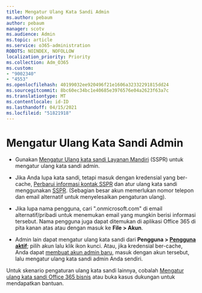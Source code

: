 ```yaml
---
title: Mengatur Ulang Kata Sandi Admin
ms.author: pebaum
author: pebaum
manager: scotv
ms.audience: Admin
ms.topic: article
ms.service: o365-administration
ROBOTS: NOINDEX, NOFOLLOW
localization_priority: Priority
ms.collection: Adm_O365
ms.custom:
- "9002340"
- "4553"
ms.openlocfilehash: 40199032ee920496f21e1606a32332291815dd24
ms.sourcegitcommit: 8bc60ec34bc1e40685e3976576e04a2623f63a7c
ms.translationtype: MT
ms.contentlocale: id-ID
ms.lasthandoff: 04/15/2021
ms.locfileid: "51821918"
---
```

# <a name="admin-password-reset"></a>Mengatur Ulang Kata Sandi Admin

- Gunakan [Mengatur Ulang kata sandi Layanan Mandiri](https://passwordreset.microsoftonline.com/) (SSPR) untuk mengatur ulang kata sandi admin.

- Jika Anda lupa kata sandi, tetapi masuk dengan kredensial yang ber-cache, [Perbarui informasi kontak SSPR](https://go.microsoft.com/fwlink/?linkid=849451) dan atur ulang kata sandi menggunakan [SSPR](https://passwordreset.microsoftonline.com/).  (Sebagian besar akun memerlukan nomor telepon dan email alternatif untuk menyelesaikan pengaturan ulang).

- Jika lupa nama pengguna, cari ".onmicrosoft.com" di email alternatif/pribadi untuk menemukan email yang mungkin berisi informasi tersebut.  Nama pengguna juga dapat ditemukan di aplikasi Office 365 di pita kanan atas atau dengan masuk ke **File > Akun**.

- Admin lain dapat mengatur ulang kata sandi dari **Pengguna > [Pengguna aktif](https://portal.office.com/adminportal/home#/users)**; pilih akun lalu klik ikon kunci.  Atau, jika kredensial ber-cache, Anda dapat [membuat akun admin baru](https://portal.office.com/adminportal/home#/users), masuk dengan akun tersebut, lalu mengatur ulang kata sandi admin Anda sendiri.

Untuk skenario pengaturan ulang kata sandi lainnya, cobalah [Mengatur ulang kata sandi Office 365 bisnis](https://docs.microsoft.com/microsoft-365/admin/add-users/reset-passwords) atau buka kasus dukungan untuk mendapatkan bantuan.
